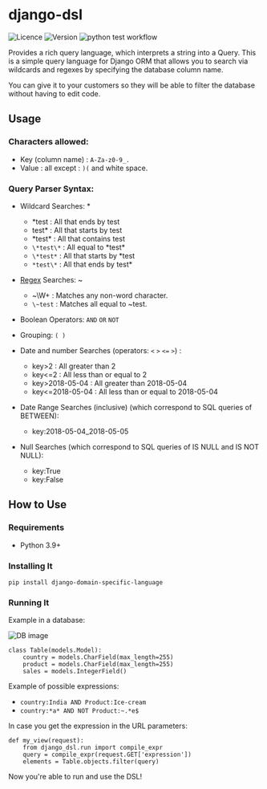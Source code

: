 # django-dsl

![Licence](https://img.shields.io/github/license/treussart/django-dsl.svg) ![Version](https://img.shields.io/github/tag/treussart/django-dsl.svg)
![python test workflow](https://github.com/treussart/django-dsl/actions/workflows/python-test.yml/badge.svg)

Provides a rich query language, which interprets a string into a Query.
This is a simple query language for Django ORM that allows you to search via wildcards and regexes by specifying the database column name.

You can give it to your customers so they will be able to filter the database without having to edit code.

## Usage

### Characters allowed:

* Key (column name) : `A-Za-z0-9_.`
* Value : all except : `)(` and white space.

### Query Parser Syntax:

* Wildcard Searches: *

  * *test : All that ends by test
  * test* : All that starts by test
  * \*test* : All that contains test
  * `\*test\*` : All equal to \*test\*
  * `\*test*` : All that starts by *test
  * `*test\*` : All that ends by test*
* [Regex](https://docs.python.org/3/library/re.html) Searches: ~
  * ~\W+ : Matches any non-word character.
  * `\~test` : Matches all equal to ~test.
* Boolean Operators: `AND` `OR` `NOT`
* Grouping: `( )`
* Date and number Searches (operators: `<` `>` `<=` `>`) :

  * key>2 : All greater than 2
  * key<=2 : All less than or equal to 2
  * key>2018-05-04 : All greater than 2018-05-04
  * key<=2018-05-04 : All less than or equal to 2018-05-04
* Date Range Searches (inclusive) (which correspond to SQL queries of BETWEEN):
  * key:2018-05-04_2018-05-05
* Null Searches (which correspond to SQL queries of IS NULL and IS NOT NULL):

  * key:True
  * key:False


## How to Use

### Requirements

- Python 3.9+

### Installing It

    pip install django-domain-specific-language

### Running It

Example in a database:

![DB image](https://raw.githubusercontent.com/treussart/django-dsl/master/example-db.png)


    class Table(models.Model):
        country = models.CharField(max_length=255)
        product = models.CharField(max_length=255)
        sales = models.IntegerField()


Example of possible expressions:

* `country:India AND Product:Ice-cream`
* `country:*a* AND NOT Product:~.*e$`

In case you get the expression in the URL parameters:

    def my_view(request):
        from django_dsl.run import compile_expr
        query = compile_expr(request.GET['expression'])
        elements = Table.objects.filter(query)

Now you're able to run and use the DSL!
